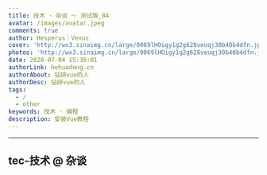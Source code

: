 ```yaml
---
title: 技术 · 杂谈 ～ 测试版_04
avatar: /images/avatar.jpeg
comments: true
author: Hesperus｜Venus
cover: 'http://wx3.sinaimg.cn/large/0069lHOigy1g2g628veuqj30b40b4dfn.jpg'
photos: 'http://wx3.sinaimg.cn/large/0069lHOigy1g2g628veuqj30b40b4dfn.jpg'
date: 2020-07-04 15:30:01
authorLink: hehuadong.cn
authorAbout: 钻研vue的人
authorDesc: 钻研vue的人
tags: 
  - /
  - other
keywords: 技术 · 编程
description: 安装Vue教程
---
```


---
  tec-技术 @ 杂谈
---